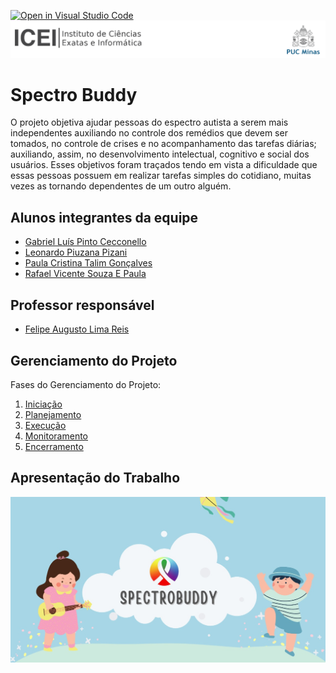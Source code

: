 [![Open in Visual Studio Code](https://classroom.github.com/assets/open-in-vscode-718a45dd9cf7e7f842a935f5ebbe5719a5e09af4491e668f4dbf3b35d5cca122.svg)](https://classroom.github.com/online_ide?assignment_repo_id=14228768&assignment_repo_type=AssignmentRepo)
![ICEI](images/icei-pucminas.png)

# Spectro Buddy

O projeto objetiva ajudar pessoas do espectro autista a serem mais
independentes auxiliando no controle dos remédios que devem ser tomados, no
controle de crises e no acompanhamento das tarefas diárias; auxiliando, assim,
no desenvolvimento intelectual, cognitivo e social dos usuários. Esses objetivos
foram traçados tendo em vista a dificuldade que essas pessoas possuem em
realizar tarefas simples do cotidiano, muitas vezes as tornando dependentes de
um outro alguém.

## Alunos integrantes da equipe

* [Gabriel Luís Pinto Cecconello](https://github.com/gabrielcecconello)
* [Leonardo Piuzana Pizani](https://github.com/LeoPizani)
* [Paula Cristina Talim Gonçalves](https://github.com/paulatalim)
* [Rafael Vicente Souza E Paula](https://github.com/Fael2)

## Professor responsável

* [Felipe Augusto Lima Reis](https://github.com/falreis)

## Gerenciamento do Projeto

Fases do Gerenciamento do Projeto:
1. [Iniciação](docs/01-iniciacao)
2. [Planejamento](docs/02-planejamento)
3. [Execução](docs/03-execucao)
4. [Monitoramento](docs/04-monitoramento)
5. [Encerramento](docs/05-encerramento)

## Apresentação do Trabalho

[![Link do vídeo](./images/capa_video.jpeg)](https://www.youtube.com/watch?v=J64qsx4fvUY)

<!-- ## Informações Adicionais

......  COLOQUE AQUI O SEU TEXTO ......

> Inclua aqui informações extra sobre o projeto.
> Caso não existam informações extras, remova a seção. -->
